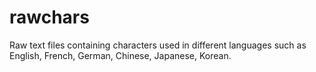# rawchars
Raw text files containing characters used in different languages such as English, French, German, Chinese, Japanese, Korean.
